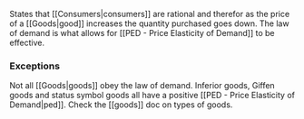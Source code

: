 States that [[Consumers|consumers]] are rational and therefor as the price of a [[Goods|good]] increases the quantity purchased goes down. The law of demand is what allows for [[PED - Price Elasticity of Demand]] to be effective.

### Exceptions
Not all [[Goods|goods]] obey the law of demand. Inferior goods, Giffen goods and status symbol goods all have a positive [[PED - Price Elasticity of Demand|ped]]. Check the [[goods]] doc on types of goods.